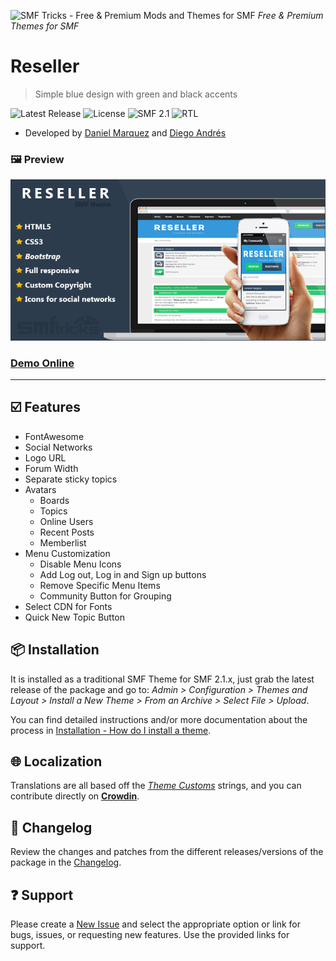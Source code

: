 ![SMF Tricks - Free & Premium Mods and Themes for SMF](https://smftricks.com/logos/logo.png) *Free & Premium Themes for SMF*

# Reseller
> Simple blue design with green and black accents

![Latest Release](https://img.shields.io/github/v/release/SMFTricks/Reseller.svg?style=flat&logo=github&color=green) ![License](https://img.shields.io/badge/License-MIT-248049) ![SMF 2.1](https://img.shields.io/badge/SMF-2.1-3f73a0) ![RTL](https://img.shields.io/badge/RLT%20Support-Yes-bf9d73)
* Developed by [Daniel Marquez](https://github.com/dmarquez9) and [Diego Andrés](https://github.com/DiegoAndresCortes)

### 🖼️ Preview
![Theme Preview](https://github.com/SMFTricks/Reseller/blob/master/_assets/preview.png)
### [Demo Online](http://demo21.smftricks.com/index.php?theme=10)
---
## ☑️ Features
- FontAwesome
- Social Networks
- Logo URL
- Forum Width
- Separate sticky topics
- Avatars
  - Boards
  - Topics
  - Online Users
  - Recent Posts
  - Memberlist
- Menu Customization
  - Disable Menu Icons
  - Add Log out, Log in and Sign up buttons
  - Remove Specific Menu Items
  - Community Button for Grouping
- Select CDN for Fonts
- Quick New Topic Button

## 📦 Installation
It is installed as a traditional SMF Theme for SMF 2.1.x, just grab the latest release of the package and go to: *Admin > Configuration > Themes and Layout > Install a New Theme > From an Archive > Select File > Upload*.

You can find detailed instructions and/or more documentation about the process in [Installation - How do I install a theme](https://wiki.simplemachines.org/smf/Installation_-_How_do_I_install_a_theme).

## 🌐 Localization
Translations are all based off the *[Theme Customs](https://github.com/SMFTricks/Theme-Customs)* strings, and you can contribute directly on **[Crowdin](https://crowdin.com/project/smf-theme-customs)**.

## 🔨 Changelog
Review the changes and patches from the different releases/versions of the package in the [Changelog](https://github.com/SMFTricks/Reseller/blob/master/CHANGELOG.md).

## ❓ Support
Please create a [New Issue](https://github.com/SMFTricks/Reseller/issues/new/choose) and select the appropriate option or link for bugs, issues, or requesting new features. Use the provided links for support.